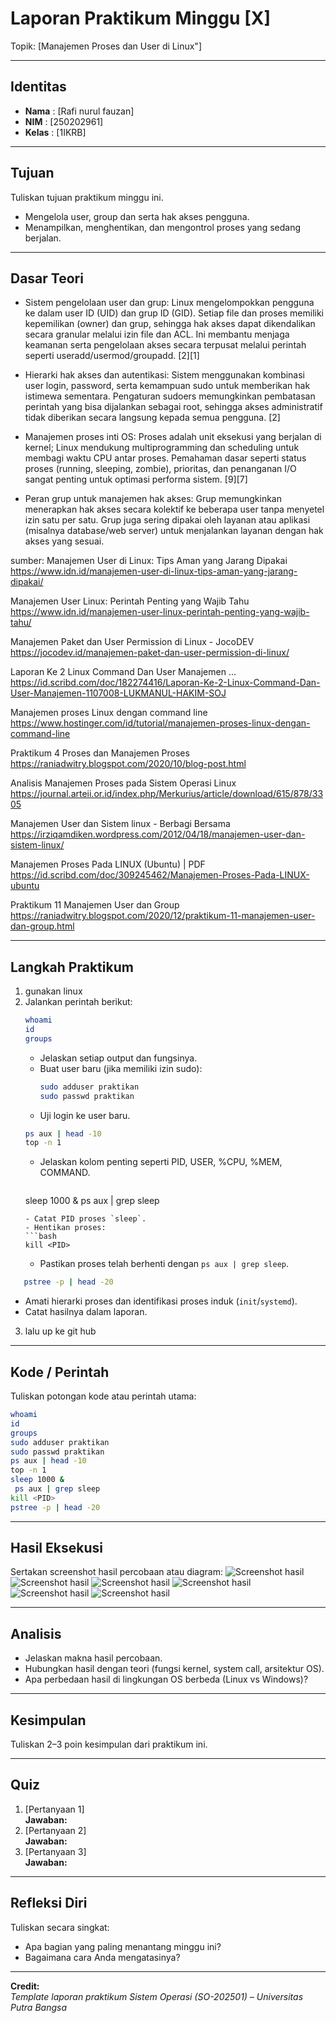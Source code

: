 
# Laporan Praktikum Minggu [X]
Topik: [Manajemen Proses dan User di Linux"]

---

## Identitas
- **Nama**  : [Rafi nurul fauzan]  
- **NIM**   : [250202961]  
- **Kelas** : [1IKRB]

---

## Tujuan
Tuliskan tujuan praktikum minggu ini.  
- Mengelola user, group dan serta hak akses pengguna.  
- Menampilkan, menghentikan, dan mengontrol proses yang sedang berjalan. 
---

## Dasar Teori
- Sistem pengelolaan user dan grup: Linux mengelompokkan pengguna ke dalam user ID (UID) dan grup ID (GID). Setiap file dan proses memiliki kepemilikan (owner) dan grup, sehingga hak akses dapat dikendalikan secara granular melalui izin file dan ACL. Ini membantu menjaga keamanan serta pengelolaan akses secara terpusat melalui perintah seperti useradd/usermod/groupadd. [2][1]

- Hierarki hak akses dan autentikasi: Sistem menggunakan kombinasi user login, password, serta kemampuan sudo untuk memberikan hak istimewa sementara. Pengaturan sudoers memungkinkan pembatasan perintah yang bisa dijalankan sebagai root, sehingga akses administratif tidak diberikan secara langsung kepada semua pengguna. [2]

- Manajemen proses inti OS: Proses adalah unit eksekusi yang berjalan di kernel; Linux mendukung multiprogramming dan scheduling untuk membagi waktu CPU antar proses. Pemahaman dasar seperti status proses (running, sleeping, zombie), prioritas, dan penanganan I/O sangat penting untuk optimasi performa sistem. [9][7]

- Peran grup untuk manajemen hak akses: Grup memungkinkan menerapkan hak akses secara kolektif ke beberapa user tanpa menyetel izin satu per satu. Grup juga sering dipakai oleh layanan atau aplikasi (misalnya database/web server) untuk menjalankan layanan dengan hak akses yang sesuai.

sumber:
Manajemen User di Linux: Tips Aman yang Jarang Dipakai https://www.idn.id/manajemen-user-di-linux-tips-aman-yang-jarang-dipakai/

Manajemen User Linux: Perintah Penting yang Wajib Tahu https://www.idn.id/manajemen-user-linux-perintah-penting-yang-wajib-tahu/

Manajemen Paket dan User Permission di Linux - JocoDEV https://jocodev.id/manajemen-paket-dan-user-permission-di-linux/

Laporan Ke 2 Linux Command Dan User Manajemen ... https://id.scribd.com/doc/182274416/Laporan-Ke-2-Linux-Command-Dan-User-Manajemen-1107008-LUKMANUL-HAKIM-SOJ

Manajemen proses Linux dengan command line https://www.hostinger.com/id/tutorial/manajemen-proses-linux-dengan-command-line

Praktikum 4 Proses dan Manajemen Proses https://raniadwitry.blogspot.com/2020/10/blog-post.html

Analisis Manajemen Proses pada Sistem Operasi Linux https://journal.arteii.or.id/index.php/Merkurius/article/download/615/878/3305

Manajemen User dan Sistem linux - Berbagi Bersama https://irziqamdiken.wordpress.com/2012/04/18/manajemen-user-dan-sistem-linux/

Manajemen Proses Pada LINUX (Ubuntu) | PDF https://id.scribd.com/doc/309245462/Manajemen-Proses-Pada-LINUX-ubuntu

Praktikum 11 Manajemen User dan Group https://raniadwitry.blogspot.com/2020/12/praktikum-11-manajemen-user-dan-group.html

---

## Langkah Praktikum
1. gunakan linux
2. Jalankan perintah berikut:
   ```bash
   whoami
   id
   groups
   ```
   - Jelaskan setiap output dan fungsinya.  
   - Buat user baru (jika memiliki izin sudo):
     ```bash
     sudo adduser praktikan
     sudo passwd praktikan
     ```
   - Uji login ke user baru.
   ```bash
   ps aux | head -10
   top -n 1
   ```
   - Jelaskan kolom penting seperti PID, USER, %CPU, %MEM, COMMAND.
     ```bash
   sleep 1000 &
     ps aux | grep sleep
     ```
   - Catat PID proses `sleep`.  
   - Hentikan proses:
     ```bash
     kill <PID>
     ```
   - Pastikan proses telah berhenti dengan `ps aux | grep sleep`.

```bash
   pstree -p | head -20
   ```
   - Amati hierarki proses dan identifikasi proses induk (`init`/`systemd`).  
   - Catat hasilnya dalam laporan.

3. lalu up ke git hub 


---

## Kode / Perintah
Tuliskan potongan kode atau perintah utama:
```bash
whoami
id
groups
sudo adduser praktikan
sudo passwd praktikan
ps aux | head -10
top -n 1
sleep 1000 &
 ps aux | grep sleep
kill <PID>
pstree -p | head -20

```

---

## Hasil Eksekusi
Sertakan screenshot hasil percobaan atau diagram:
![Screenshot hasil](screenshots/whoami_id_groups_sudo_adduser_praktikan.png)
![Screenshot hasil](screenshots/sudo_passwd_praktikan.png)
![Screenshot hasil](screenshots/ps_aux_head10.png)
![Screenshot hasil](screenshots/top-n1.png)
![Screenshot hasil](screenshots/sleep%201000_&_ps_aux_repsleep.png)
![Screenshot hasil](screenshots/pstree-phead-20.png)

---

## Analisis
- Jelaskan makna hasil percobaan.  
- Hubungkan hasil dengan teori (fungsi kernel, system call, arsitektur OS).  
- Apa perbedaan hasil di lingkungan OS berbeda (Linux vs Windows)?  

---

## Kesimpulan
Tuliskan 2–3 poin kesimpulan dari praktikum ini.

---

## Quiz
1. [Pertanyaan 1]  
   **Jawaban:**  
2. [Pertanyaan 2]  
   **Jawaban:**  
3. [Pertanyaan 3]  
   **Jawaban:**  

---

## Refleksi Diri
Tuliskan secara singkat:
- Apa bagian yang paling menantang minggu ini?  
- Bagaimana cara Anda mengatasinya?  

---

**Credit:**  
_Template laporan praktikum Sistem Operasi (SO-202501) – Universitas Putra Bangsa_
